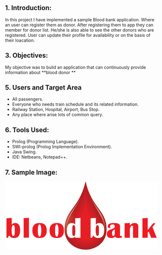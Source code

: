
## 1. Introduction:
In this project I have implemented a sample Blood bank application. Where an user can register them as donor. After registering them to app they can member for donor list. He/she is also able to see the other donors who are registered. User can update their profile for availability or on the basis of their loacation.


## 3.   Objectives:
My objective was to build an application  that can continuously provide information about **blood donor ** 

## 5.	Users and Target Area
*	All passengers.
*	Everyone who needs train schedule and its related information. 
*	Railway Station, Hospital, Airport, Bus Stop.
*	Any place where arise lots of common query.

## 6.  Tools Used:
*	 Prolog (Programming Language).
*	 SWI-prolog (Prolog Implementation Environment).
*	 Java Swing. 
*	IDE: Netbeans, Notepad++.

## 7.  Sample Image:
![](bloodbank.png)
